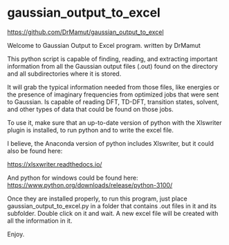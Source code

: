 # gaussian_output_to_excel
https://github.com/DrMamut/gaussian_output_to_excel

Welcome to Gaussian Output to Excel program.
                                          written by DrMamut

 This python script is capable of finding, reading, and extracting important information from all the Gaussian output files (.out) found on the directory and all subdirectories where it is stored.

 It will grab the typical information needed from those files, like energies or the presence of imaginary frequencies from optimized jobs that were sent to Gaussian. Is capable of reading DFT, TD-DFT, transition states, solvent, and other types of data that could be found on those jobs.

 To use it, make sure that an up-to-date version of python with the Xlswriter plugin is installed, to run python
and to write the excel file. 

 I believe, the Anaconda version of python includes Xlswriter, but it could also be found here:

https://xlsxwriter.readthedocs.io/

And python for windows could be found here:
https://www.python.org/downloads/release/python-3100/

 Once they are installed properly, to run this program, just place gaussian_output_to_excel.py in a folder that contains .out files in it and its subfolder. Double click on it and wait. A new excel file will be created with all the information in it.

 Enjoy.
